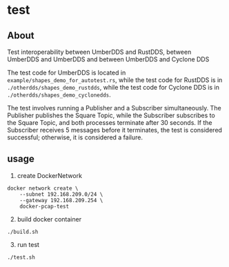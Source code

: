 # test

## About
Test interoperability between UmberDDS and RustDDS, between UmberDDS and UmberDDS and between UmberDDS and Cyclone DDS

The test code for UmberDDS is located in `example/shapes_demo_for_autotest.rs`, while the test code for RustDDS is in `./otherdds/shapes_demo_rustdds`, while the test code for Cyclone DDS is in `./otherdds/shapes_demo_cyclonedds`.

The test involves running a Publisher and a Subscriber simultaneously. The Publisher publishes the Square Topic, while the Subscriber subscribes to the Square Topic, and both processes terminate after 30 seconds. If the Subscriber receives 5 messages before it terminates, the test is considered successful; otherwise, it is considered a failure.

## usage
1. create DockerNetwork
```
docker network create \
    --subnet 192.168.209.0/24 \
    --gateway 192.168.209.254 \
    docker-pcap-test
```

2. build docker container
```
./build.sh
```

3. run test
```
./test.sh
```
